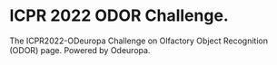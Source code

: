 # ICPR 2022 ODOR Challenge.
The ICPR2022-ODeuropa Challenge on Olfactory Object Recognition (ODOR) page. 
Powered by Odeuropa.

